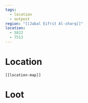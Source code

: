 ```yaml
---
tags:
  - location
  - outpost
region: "[[Jabal Eifrit Al-sharq]]"
location:
  - 5822
  - 7513
---
```

# Location
```meta-bind-embed
[[location-map]]
```
# Loot
